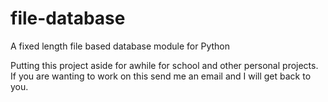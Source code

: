 # file-database
A fixed length file based database module for Python

Putting this project aside for awhile for school and other personal projects.
If you are wanting to work on this send me an email and I will get back to you.

